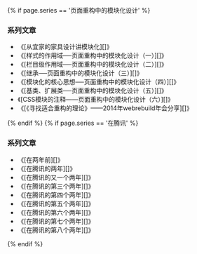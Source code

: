 {% if page.series == '页面重构中的模块化设计' %}

### 系列文章

- 《[从宜家的家具设计讲模块化][]》
- 《[样式的作用域──页面重构中的模块化设计（一）][]》
- 《[栏目级作用域──页面重构中的模块化设计（二）][]》
- 《[继承──页面重构中的模块化设计（三）][]》
- 《[模块化的核心思想──页面重构中的模块化设计（四）][]》
- 《[基类、扩展类──页面重构中的模块化设计（五）][]》
- 《[CSS模块的注释——页面重构中的模块化设计（六）][]》
- 《[《寻找适合重构的理论》——2014年webrebuild年会分享][]》

{% endif %}
{% if page.series == '在腾讯' %}

### 系列文章

- 《[在两年前][]》
- 《[在腾讯的两年][]》
- 《[在腾讯的又一个两年][]》
- 《[在腾讯的第三个两年][]》
- 《[在腾讯的第四个两年][]》
- 《[在腾讯的第五个两年][]》
- 《[在腾讯的第六个两年][]》
- 《[在腾讯的第七个两年][]》
- 《[在腾讯的第八个两年][]》

{% endif %}

